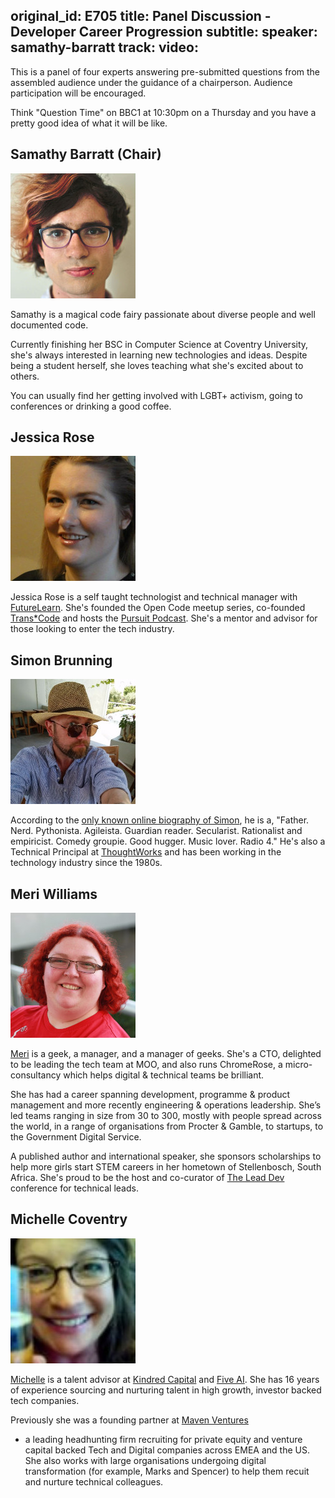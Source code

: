 original_id: E705
title: Panel Discussion - Developer Career Progression
subtitle: 
speaker: samathy-barratt
track: 
video:
---
This is a panel of four experts answering pre-submitted questions from the assembled audience under the guidance of a chairperson. Audience participation will be encouraged.

Think "Question Time" on BBC1 at 10:30pm on a Thursday and you have a pretty good idea of what it will be like.

## Samathy Barratt (Chair)

<img class="avatar" src="/static/img/panel-portraits/samathy.jpg" alt="Samathy Barratt" />

Samathy is a magical code fairy passionate about diverse people and well
documented code.

Currently finishing her BSC in Computer Science at Coventry University, she's
always interested in learning new technologies and ideas. Despite being a
student herself, she loves teaching what she's excited about to others.

You can usually find her getting involved with LGBT+ activism, going to
conferences or drinking a good coffee.

## Jessica Rose

<img class="avatar" src="/static/img/panel-portraits/jessica_rose.jpg" alt="Jessica Rose" />

Jessica Rose is a self taught technologist and technical manager with
[FutureLearn](https://www.futurelearn.com/). She's founded the Open Code meetup
series, co-founded [Trans*Code](http://trans-code.org/) and hosts the
[Pursuit Podcast](http://pursuit.tech). She's a mentor and advisor for those
looking to enter the tech industry.

## Simon Brunning

<img class="avatar" src="/static/img/panel-portraits/simon.jpg" alt="Simon Brunning" />

According to the [only known online biography of Simon](https://twitter.com/brunns), he is a, "Father. Nerd.
Pythonista. Agileista. Guardian reader. Secularist. Rationalist and empiricist.
Comedy groupie. Good hugger. Music lover. Radio 4." He's also a Technical
Principal at [ThoughtWorks](https://www.thoughtworks.com/) and has been working
in the technology industry since the 1980s.

## Meri Williams

<img class="avatar" src="/static/img/panel-portraits/meri.jpg" alt="Meri Williams" />

[Meri](https://twitter.com/Geek_Manager) is a geek, a manager, and a manager of
geeks. She's a CTO, delighted to be leading the tech team at MOO, and also runs
ChromeRose, a micro-consultancy which helps digital & technical teams be
brilliant.

She has had a career spanning development, programme & product management and
more recently engineering & operations leadership. She’s led teams ranging in
size from 30 to 300, mostly with people spread across the world, in a range of
organisations from Procter & Gamble, to startups, to the Government Digital
Service.

A published author and international speaker, she sponsors scholarships to help
more girls start STEM careers in her hometown of Stellenbosch, South Africa.
She's proud to be the host and co-curator of [The Lead Dev](https://upcoming.theleaddeveloper.com/) conference for technical leads.

## Michelle Coventry

<img class="avatar" src="/static/img/panel-portraits/michelle.jpg" alt="Michelle Coventry" />

[Michelle](https://twitter.com/michcov) is a
talent advisor at [Kindred Capital](http://kindredcapital.vc/) and
[Five AI](http://www.five.ai/). She has 16 years of experience sourcing and
nurturing talent in high growth, investor backed tech companies.

Previously she was a founding partner at [Maven Ventures](http://www.mavenventures.com/)
- a leading headhunting firm recruiting for private equity and venture capital
backed Tech and Digital companies across EMEA and the US. She also works
with large organisations undergoing digital transformation (for example, Marks
and Spencer) to help them recuit and nurture technical colleagues. 
